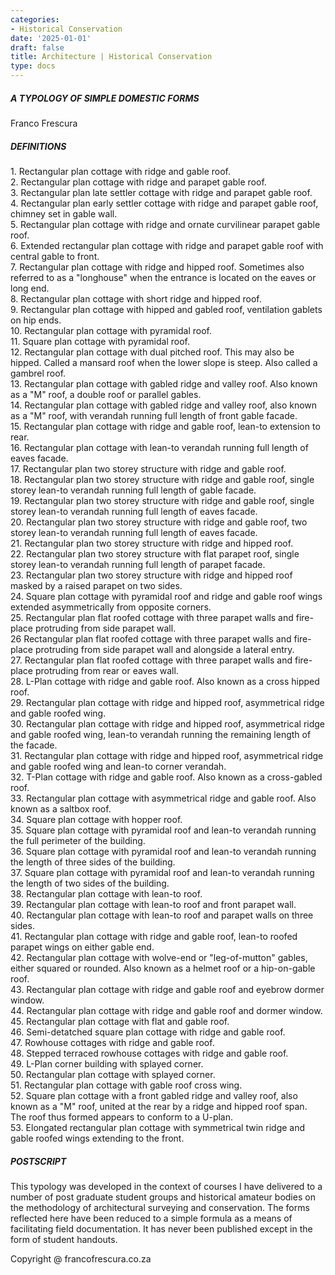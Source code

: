 ```yaml
---
categories:
- Historical Conservation
date: '2025-01-01'
draft: false
title: Architecture | Historical Conservation
type: docs
---
```


##### A TYPOLOGY OF SIMPLE DOMESTIC FORMS

Franco Frescura

##### DEFINITIONS

1\. Rectangular plan cottage with ridge and gable roof.  
2\. Rectangular plan cottage with ridge and parapet gable roof.  
3\. Rectangular plan late settler cottage with ridge and parapet gable roof.  
4\. Rectangular plan early settler cottage with ridge and parapet gable roof, chimney set in gable wall.  
5\. Rectangular plan cottage with ridge and ornate curvilinear parapet gable roof.  
6\. Extended rectangular plan cottage with ridge and parapet gable roof with central gable to front.  
7\. Rectangular plan cottage with ridge and hipped roof. Sometimes also referred to as a "longhouse" when the entrance is located on the eaves or long end.  
8\. Rectangular plan cottage with short ridge and hipped roof.  
9\. Rectangular plan cottage with hipped and gabled roof, ventilation gablets on hip ends.  
10\. Rectangular plan cottage with pyramidal roof.  
11\. Square plan cottage with pyramidal roof.  
12\. Rectangular plan cottage with dual pitched roof. This may also be hipped. Called a mansard roof when the lower slope is steep. Also called a gambrel roof.  
13\. Rectangular plan cottage with gabled ridge and valley roof. Also known as a "M" roof, a double roof or parallel gables.  
14\. Rectangular plan cottage with gabled ridge and valley roof, also known as a "M" roof, with verandah running full length of front gable facade.  
15\. Rectangular plan cottage with ridge and gable roof, lean-to extension to rear.  
16\. Rectangular plan cottage with lean-to verandah running full length of eaves facade.  
17\. Rectangular plan two storey structure with ridge and gable roof.  
18\. Rectangular plan two storey structure with ridge and gable roof, single storey lean-to verandah running full length of gable facade.  
19\. Rectangular plan two storey structure with ridge and gable roof, single storey lean-to verandah running full length of eaves facade.  
20\. Rectangular plan two storey structure with ridge and gable roof, two storey lean-to verandah running full length of eaves facade.  
21\. Rectangular plan two storey structure with ridge and hipped roof.  
22\. Rectangular plan two storey structure with flat parapet roof, single storey lean-to verandah running full length of parapet facade.  
23\. Rectangular plan two storey structure with ridge and hipped roof masked by a raised parapet on two sides.  
24\. Square plan cottage with pyramidal roof and ridge and gable roof wings extended asymmetrically from opposite corners.  
25\. Rectangular plan flat roofed cottage with three parapet walls and fire-place protruding from side parapet wall.  
26 Rectangular plan flat roofed cottage with three parapet walls and fire-place protruding from side parapet wall and alongside a lateral entry.  
27\. Rectangular plan flat roofed cottage with three parapet walls and fire-place protruding from rear or eaves wall.  
28\. L-Plan cottage with ridge and gable roof. Also known as a cross hipped roof.  
29\. Rectangular plan cottage with ridge and hipped roof, asymmetrical ridge and gable roofed wing.  
30\. Rectangular plan cottage with ridge and hipped roof, asymmetrical ridge and gable roofed wing, lean-to verandah running the remaining length of the facade.  
31\. Rectangular plan cottage with ridge and hipped roof, asymmetrical ridge and gable roofed wing and lean-to corner verandah.  
32\. T-Plan cottage with ridge and gable roof. Also known as a cross-gabled roof.  
33\. Rectangular plan cottage with asymmetrical ridge and gable roof. Also known as a saltbox roof.  
34\. Square plan cottage with hopper roof.  
35\. Square plan cottage with pyramidal roof and lean-to verandah running the full perimeter of the building.  
36\. Square plan cottage with pyramidal roof and lean-to verandah running the length of three sides of the building.  
37\. Square plan cottage with pyramidal roof and lean-to verandah running the length of two sides of the building.  
38\. Rectangular plan cottage with lean-to roof.  
39\. Rectangular plan cottage with lean-to roof and front parapet wall.  
40\. Rectangular plan cottage with lean-to roof and parapet walls on three sides.  
41\. Rectangular plan cottage with ridge and gable roof, lean-to roofed parapet wings on either gable end.  
42\. Rectangular plan cottage with wolve-end or "leg-of-mutton" gables, either squared or rounded. Also known as a helmet roof or a hip-on-gable roof.  
43\. Rectangular plan cottage with ridge and gable roof and eyebrow dormer window.  
44\. Rectangular plan cottage with ridge and gable roof and dormer window.  
45\. Rectangular plan cottage with flat and gable roof.  
46\. Semi-detatched square plan cottage with ridge and gable roof.  
47\. Rowhouse cottages with ridge and gable roof.  
48\. Stepped terraced rowhouse cottages with ridge and gable roof.  
49\. L-Plan corner building with splayed corner.  
50\. Rectangular plan cottage with splayed corner.  
51\. Rectangular plan cottage with gable roof cross wing.  
52\. Square plan cottage with a front gabled ridge and valley roof, also known as a "M" roof, united at the rear by a ridge and hipped roof span. The roof thus formed appears to conform to a U-plan.  
53\. Elongated rectangular plan cottage with symmetrical twin ridge and gable roofed wings extending to the front.

##### POSTSCRIPT

This typology was developed in the context of courses I have delivered to a number of post graduate student groups and historical amateur bodies on the methodology of architectural surveying and conservation. The forms reflected here have been reduced to a simple formula as a means of facilitating field documentation. It has never been published except in the form of student handouts.

Copyright @ francofrescura.co.za